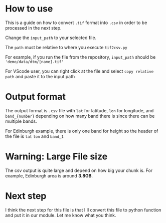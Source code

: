 # How to use
This is a guide on how to convert `.tif` format into `.csv` in order to be processed in the next step.

Change the `input_path` to your selected file.

The `path` must be relative to where you execute `tif2csv.py`

For example, if you run the file from the repository, `input_path` should be
`'demo/data/dtm/[name].tif'`

For VScode user, you can right click at the file and select `copy relative path` and paste it to the input path

# Output format
The output format is `.csv` file with `lat` for latitude, `lon` for longitude, and `band_{number}` depending on how many band there is since there can be multiple bands.

For Edinburgh example, there is only one band for height so the header of the file is `lat` `lon` and `band_1`

# Warning: Large File size

The csv output is quite large and depend on how big your chunk is. For example, Edinburgh area is around **3.8GB**.

# Next step

I think the next step for this file is that I'll convert this file to python function and put it in our module. Let me know what you think.